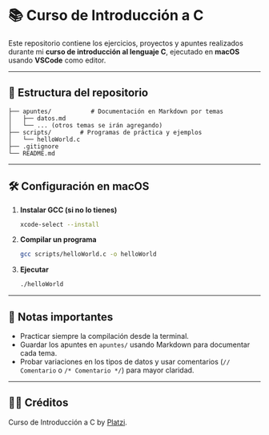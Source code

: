 # 📚 Curso de Introducción a C

Este repositorio contiene los ejercicios, proyectos y apuntes realizados durante mi **curso de introducción al lenguaje C**, ejecutado en **macOS** usando **VSCode** como editor.

---

## 📂 Estructura del repositorio

```
├── apuntes/           # Documentación en Markdown por temas
│   ├── datos.md
│   └── ... (otros temas se irán agregando)
├── scripts/        # Programas de práctica y ejemplos
│   └── helloWorld.c
├── .gitignore
└── README.md
```

---

## 🛠 Configuración en macOS

1. **Instalar GCC (si no lo tienes)**  
   ```bash
   xcode-select --install
    ```

2. **Compilar un programa**

   ```bash
   gcc scripts/helloWorld.c -o helloWorld
   ```

3. **Ejecutar**

   ```bash
   ./helloWorld
   ```

---

## 📌 Notas importantes

* Practicar siempre la compilación desde la terminal.
* Guardar los apuntes en `apuntes/` usando Markdown para documentar cada tema.
* Probar variaciones en los tipos de datos y usar comentarios (`// Comentario` o `/* Comentario */`) para mayor claridad.


---

## ✍🏼 Créditos

Curso de Introducción a C by [Platzi](https://platzi.com/).

